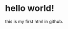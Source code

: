 <!DOCTYPE html>
<html>
<head>
  <title>sample page</title>
</head>
<body>
  <h1>hello world!</h1>
  <p>this is my first html in github.</p>
</body>
</html>
